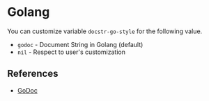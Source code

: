 # Golang

You can customize variable `docstr-go-style` for the following value.

* `godoc` - Document String in Golang (default)
* `nil` - Respect to user's customization

## References

* [GoDoc](https://pkg.go.dev/golang.org/x/tools/cmd/godoc?utm_source=godoc)
